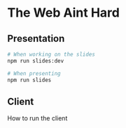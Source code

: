 # The Web Aint Hard

## Presentation

```bash
# When working on the slides
npm run slides:dev
```

```bash
# When presenting
npm run slides
```

## Client

How to run the client
